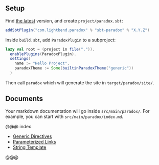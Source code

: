 ## Setup

Find [the latest](https://github.com/lightbend/paradox/releases) version, and create `project/paradox.sbt`:

```scala
addSbtPlugin("com.lightbend.paradox" % "sbt-paradox" % "X.Y.Z")
```

Inside `build.sbt`, add `ParadoxPlugin` to a subproject:

```scala
lazy val root = (project in file(".")).
  enablePlugins(ParadoxPlugin).
  settings(
    name := "Hello Project",
    paradoxTheme := Some(builtinParadoxTheme("generic"))
  )
```

Then call `paradox` which will generate the site in `target/paradox/site/`.

## Documents

Your markdown documentation will go inside `src/main/paradox/`. For example, you can start with `src/main/paradox/index.md`.

@@@ index

* [Generic Directives](features/genericDirective.md)
* [Parameterized Links](features/paramLinks.md)
* [String Template](features/stringTemplate.md)

@@@